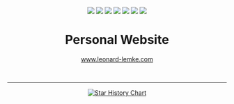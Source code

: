 <div align="center">

[![](https://img.shields.io/website?down_color=red&down_message=offline&up_color=blue&up_message=online&url=https%3A%2F%2Fwww.leonard-lemke.com)](https://www.leonard-lemke.com/rr)
[![](https://img.shields.io/github/last-commit/Lemkinator/website)](https://github.com/Lemkinator/website/commits/main)
[![](https://img.shields.io/github/issues-raw/Lemkinator/website?color=%23ff4400)](https://github.com/Lemkinator/website/issues)
[![](https://img.shields.io/github/issues-pr-raw/Lemkinator/website?color=%23bb00bb)](https://github.com/Lemkinator/website/pulls)
[![](https://img.shields.io/github/contributors/Lemkinator/website)](https://github.com/Lemkinator/website/graphs/contributors)
[![](https://img.shields.io/github/repo-size/Lemkinator/website)](https://github.com/Lemkinator/website)
[![](https://img.shields.io/tokei/lines/github/Lemkinator/website)](https://github.com/Lemkinator/website)


# Personal Website

www.leonard-lemke.com


<br><hr>

[![Star History Chart](https://api.star-history.com/svg?repos=Lemkinator/website&type=Date)](https://star-history.com/#Lemkinator/website&Date)

</div>
